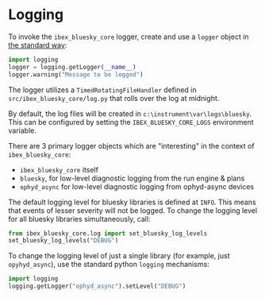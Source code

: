 # Logging
To invoke the `ibex_bluesky_core` logger, create and use a `logger` object in [the standard way](https://docs.python.org/3/library/logging.html):

```python
import logging
logger = logging.getLogger(__name__)
logger.warning("Message to be logged")
```

The logger utilizes a `TimedRotatingFileHandler` defined in `src/ibex_bluesky_core/log.py` that rolls over the log at midnight.

By default, the log files will be created in `c:\instrument\var\logs\bluesky`. This can be configured by setting
the `IBEX_BLUESKY_CORE_LOGS` environment variable.

There are 3 primary logger objects which are "interesting" in the context of `ibex_bluesky_core`:
- `ibex_bluesky_core` itself
- `bluesky`, for low-level diagnostic logging from the run engine & plans
- `ophyd_async` for low-level diagnostic logging from ophyd-async devices

The default logging level for bluesky libraries is defined at `INFO`. This means that events of lesser severity will not be logged. 
To change the logging level for all bluesky libraries simultaneously, call: 

```python
from ibex_bluesky_core.log import set_bluesky_log_levels
set_bluesky_log_levels("DEBUG")
```

To change the logging level of just a single library (for example, just `opyhyd_async`), use the standard
python `logging` mechanisms:

```python
import logging
logging.getLogger("ophyd_async").setLevel("DEBUG")
```
